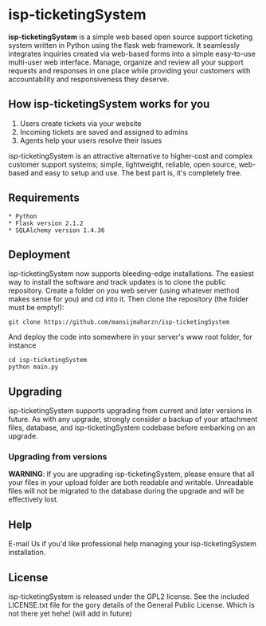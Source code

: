 # isp-ticketingSystem
**isp-ticketingSystem** is a simple web based open source support ticketing system written in Python
using the flask web framework. It seamlessly integrates inquiries created via web-based forms into a
simple easy-to-use multi-user web interface. Manage, organize and review all your support requests
and responses in one place while providing your customers with accountability and
responsiveness they deserve.


## How isp-ticketingSystem works for you
  1. Users create tickets via your website
  2. Incoming tickets are saved and assigned to admins
  3. Agents help your users resolve their issues

isp-ticketingSystem is an attractive alternative to higher-cost and complex customer support systems;
simple, lightweight, reliable, open source, web-based and easy to setup and use.
The best part is, it's completely free.


## Requirements
    * Python
    * Flask version 2.1.2
    * SQLAlchemy version 1.4.36


## Deployment
isp-ticketingSystem now supports bleeding-edge installations.
The easiest way to install the software and track updates is to clone the public repository.
Create a folder on you web server (using whatever method makes sense for you) and cd into it.
Then clone the repository (the folder must be empty!):

    git clone https://github.com/mansijmaharzn/isp-ticketingSystem

And deploy the code into somewhere in your server's www root folder, for
instance

    cd isp-ticketingSystem
    python main.py


## Upgrading
isp-ticketingSystem supports upgrading from current and later versions in future.
As with any upgrade, strongly consider a backup of your attachment files, database, and
isp-ticketingSystem codebase before embarking on an upgrade.


### Upgrading from versions
**WARNING**: If you are upgrading isp-ticketingSystem, please ensure that all
    your files in your upload folder are both readable and writable.
    Unreadable files will not be migrated to the database during
    the upgrade and will be effectively lost.


## Help
E-mail Us if you'd like professional help managing your isp-ticketingSystem installation.


## License
isp-ticketingSystem is released under the GPL2 license. See the included LICENSE.txt
file for the gory details of the General Public License.
Which is not there yet hehe! (will add in future)